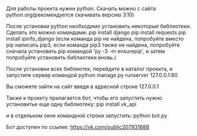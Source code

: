 Для работы проекта нужен python. Скачать можно с сайта python.org(рекомендуется скачивать версию 3.10)

После установки python необходимо установить некоторые библиотеки.
Сделать это можно командами:
pip install django
pip install requests
pip install ipinfo_django
(если команда pip не найдена, попробуйте вместо pip написать pip3,
если команда pip3 также не найдена, попробуйте сначала установить pip командой 'py -3 -m ensurepip',
и затем попробуйте установить библиотеки вновь.)

После установки всех библиотек, перейдите в каталог проекта, и запустите сервер командой python manage.py runserver 127.0.0.1:80

Вы сможете зайти на сайт введя в адресной строке 127.0.0.1


Также к проекту прилагается бот, чтобы его запустить нужно установитье еще одну библиотеку:
pip install vk_api

и в отдельном окне командной строки запустить: python bot.py

Бот доступен по ссылке: https://vk.com/public207931688